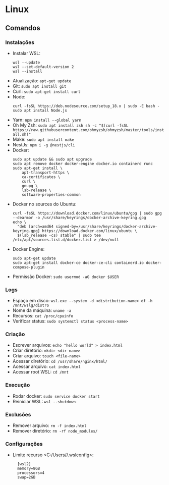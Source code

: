 # Linux

## Comandos

### Instalações
- Instalar WSL:
    ```
    wsl --update
    wsl --set-default-version 2
    wsl --install
    ```
- Atualização: `apt-get update`
- Git: `sudo apt install git`
- Curl: `sudo apt-get install curl`
- Node:
    ```
    curl -fsSL https://deb.nodesource.com/setup_18.x | sudo -E bash -
    sudo apt install Node.js
    ```
- Yarn: `npm install --global yarn`
- Oh My Zsh: `sudo apt install zsh sh -c "$(curl -fsSL https://raw.githubusercontent.com/ohmyzsh/ohmyzsh/master/tools/install.sh)"`
- Make: `sudo apt install make`
- NestJs: `npm i -g @nestjs/cli`
- Docker:
    ```
    sudo apt update && sudo apt upgrade
    sudo apt remove docker docker-engine docker.io containerd runc
    sudo apt-get install \
        apt-transport-https \
        ca-certificates \
        curl \
        gnupg \
        lsb-release \
        software-properties-common
    ```
- Docker no sources do Ubuntu:
    ```
    curl -fsSL https://download.docker.com/linux/ubuntu/gpg | sudo gpg --dearmor -o /usr/share/keyrings/docker-archive-keyring.gpg
    echo \
      "deb [arch=amd64 signed-by=/usr/share/keyrings/docker-archive-keyring.gpg] https://download.docker.com/linux/ubuntu \
      $(lsb_release -cs) stable" | sudo tee /etc/apt/sources.list.d/docker.list > /dev/null
    ```
- Docker Engine:
    ```
    sudo apt-get update
    sudo apt-get install docker-ce docker-ce-cli containerd.io docker-compose-plugin
    ```
- Permissão Docker: `sudo usermod -aG docker $USER`

### Logs
- Espaço em disco: `wsl.exe --system -d <distribution-name> df -h /mnt/wslg/distro`
- Nome da máquina: `uname -a`
- Recursos: `cat /proc/cpuinfo`
- Verificar status: `sudo systemctl status <process-name>`

### Criação
- Escrever arquivos: `echo "hello world" > index.html`
- Criar diretório: `mkdir <dir-name>`
- Criar arquivo: `touch <file-name>`
- Acessar diretório: `cd /usr/share/nginx/html/`
- Acessar arquivo: `cat index.html`
- Acessar root WSL: `cd /mnt`

### Execução
- Rodar docker: `sudo service docker start`
- Reiniciar WSL: `wsl --shutdown`

### Exclusões
- Remover arquivo: `rm -f index.html`
- Remover diretório: `rm -rf node_modules/`

### Configurações
- Limite recurso <C:/Users/<user-name>/.wslconfig>:
  ```
    [wsl2]
    memory=8GB
    processors=4
    swap=2GB
  ```
